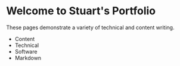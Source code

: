 # Welcome to Stuart's Portfolio

These pages demonstrate a variety of technical and content writing.
- Content
- Technical
- Software
- Markdown


